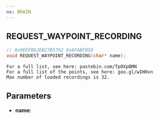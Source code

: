 ```yaml
---
ns: BRAIN
---
```

## REQUEST_WAYPOINT_RECORDING

```c
// 0x9EEFB62EB27B5792 0xAFABFB5D
void REQUEST_WAYPOINT_RECORDING(char* name);
```

```
For a full list, see here: pastebin.com/Tp0XpBMN  
For a full list of the points, see here: goo.gl/wIH0vn  
Max number of loaded recordings is 32.  
```

## Parameters
* **name**: 

